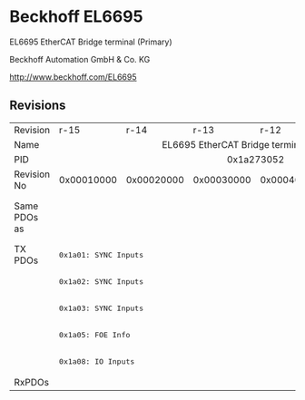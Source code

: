 # Beckhoff EL6695

EL6695 EtherCAT Bridge terminal (Primary)

Beckhoff Automation GmbH & Co. KG

http://www.beckhoff.com/EL6695

## Revisions
<table>
<tr >
<td>Revision</td>
<td>r-15</td>
<td>r-14</td>
<td>r-13</td>
<td>r-12</td>
<td>r-11</td>
<td>r-10</td>
</tr>
<tr >
<td>Name</td>
<td colspan=6 align="center">EL6695 EtherCAT Bridge terminal (Primary)</td>
</tr>
<tr >
<td>PID</td>
<td colspan=6 align="center">0x1a273052</td>
</tr>
<tr >
<td>Revision No</td>
<td>0x00010000</td>
<td>0x00020000</td>
<td>0x00030000</td>
<td>0x00040000</td>
<td>0x00050000</td>
<td>0x00060000</td>
</tr>
<tr >
<td>Same PDOs as</td>
<td colspan=3 align="center"></td>
<td colspan=3 align="center"><a href="EL6695-0002">EL6695-0002 r-10</a><br/><a href="EL6695-0002">EL6695-0002 r-11</a><br/><a href="EL6695-0002">EL6695-0002 r-12</a><br/><a href="EL6695-0002">EL6695-0002 r-13</a></td>
</tr>
<tr class="txpdo pdosection">
<td rowspan=5 valign=top>TX PDOs</td>
<td colspan=6 align="left"><pre>0x1a01: SYNC Inputs</pre></td>
<td></td>
</tr>
<tr class="txpdo pdosection">
<td colspan=6 align="left"><pre>0x1a02: SYNC Inputs</pre></td>
</tr>
<tr class="txpdo pdosection">
<td colspan=6 align="left"><pre>0x1a03: SYNC Inputs</pre></td>
</tr>
<tr class="txpdo pdosection">
<td colspan=6 align="left"><pre>0x1a05: FOE Info</pre></td>
</tr>
<tr class="txpdo pdosection">
<td colspan=6 align="left"><pre>0x1a08: IO Inputs</pre></td>
</tr>
<tr >
<td>RxPDOs</td>
<td colspan=6 align="left"></td>
</tr>
</table>
